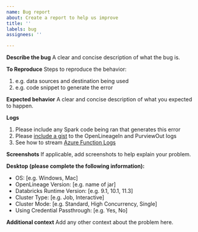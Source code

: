 ```yaml
---
name: Bug report
about: Create a report to help us improve
title: ''
labels: bug
assignees: ''

---
```


**Describe the bug**
A clear and concise description of what the bug is.

**To Reproduce**
Steps to reproduce the behavior:
1. e.g. data sources and destination being used
2. e.g. code snippet to generate the error

**Expected behavior**
A clear and concise description of what you expected to happen.

**Logs**
1. Please include any Spark code being ran that generates this error
2. Please [include a gist](https://docs.github.com/en/get-started/writing-on-github/editing-and-sharing-content-with-gists/creating-gists) to the OpenLineageIn and PurviewOut logs
3. See how to stream [Azure Function Logs](https://docs.microsoft.com/en-us/azure/azure-functions/streaming-logs)

**Screenshots**
If applicable, add screenshots to help explain your problem.

**Desktop (please complete the following information):**
 - OS: [e.g. Windows, Mac]
 - OpenLineage Version: [e.g. name of jar]
 - Databricks Runtime Version: [e.g. 9.1, 10.1, 11.3]
 - Cluster Type: [e.g. Job, Interactive]
 - Cluster Mode: [e.g. Standard, High Concurrency, Single]
 - Using Credential Passthrough: [e.g. Yes, No]


**Additional context**
Add any other context about the problem here.
